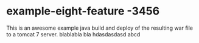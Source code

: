 # example-eight-feature -3456

This is an awesome example java build and deploy of the resulting
war file to a tomcat 7 server.
blablabla bla
hdasdasdasd
abcd

